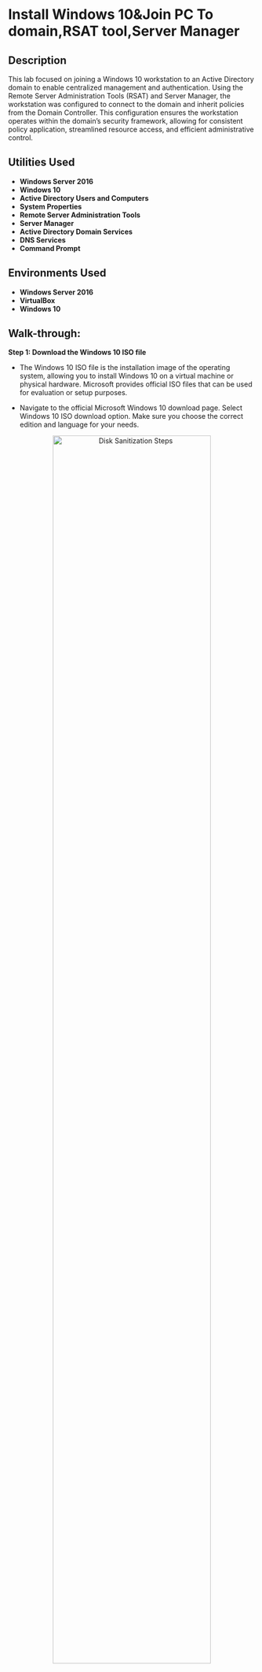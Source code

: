 <h1>Install Windows 10&Join PC To domain,RSAT tool,Server Manager</h1>

 

<h2>Description</h2>
This lab focused on joining a Windows 10 workstation to an Active Directory domain to enable centralized management and authentication. Using the Remote Server Administration Tools (RSAT) and Server Manager, the workstation was configured to connect to the domain and inherit policies from the Domain Controller. This configuration ensures the workstation operates within the domain’s security framework, allowing for consistent policy application, streamlined resource access, and efficient administrative control.
<br />


<h2>Utilities Used</h2>

- <b>Windows Server 2016</b> 
- <b>Windows 10</b>
- <b>Active Directory Users and Computers</b>
- <b>System Properties</b>
- <b>Remote Server Administration Tools</b>
- <b>Server Manager</b>
- <b>Active Directory Domain Services</b>
- <b>DNS Services</b>
- <b>Command Prompt</b>

<h2>Environments Used </h2>

- <b>Windows Server 2016</b> 
- <b>VirtualBox</b>
- <b>Windows 10</b>
<h2>Walk-through:</h2>

<b>Step 1: Download the Windows 10 ISO file</b>

- The Windows 10 ISO file is the installation image of the operating system, allowing you to install Windows 10 on a virtual machine or physical hardware. Microsoft provides official ISO files that can be used for evaluation or setup purposes.

- Navigate to the official Microsoft Windows 10 download page. Select Windows 10 ISO download option.
Make sure you choose the correct edition and language for your needs.
<p align="center">
<img src="https://i.imgur.com/FRJtfom.png" height="80%" width="80%" alt="Disk Sanitization Steps"/>
<p align="center">
 
 
  <br/>

<b>Step 2: Create a new virtual machine and plug in the Windows 10 ISO file </b>
- After downloading VirtualBox, open up the application and you should see the same window as the one directly below.
- Click on “New” to add our Windows 10 image.
 <p align="center">
<img src="https://i.imgur.com/EMGzVr5.png" width="80%" alt="Disk Sanitization Steps"/>
<p align="center">

- For the name of the VM, enter “RRWindows10Lab”. Leave the default folder as is.
- For the “ISO image” find the location in which you downloads was saved and select the download file for the Windows 2016 server.
- Click “Continue”
<p align="center">
<img src="https://i.imgur.com/YgfUCh2.png" width="80%" alt="Disk Sanitization Steps"/>
<p align="center">

 - Use the recommended amount of RAM if your device has enough memory space for you to do so. 
<p align="center">
<img src="https://i.imgur.com/pdt64zS.png" width="80%" alt="Disk Sanitization Steps"/>
<p align="center">
 
 - Click "Create"
<p align="center">
<img src="https://i.imgur.com/AmZwxUz.png" width="80%" alt="Disk Sanitization Steps"/>
<p align="center">
 
 - Click "Continue"
<p align="center">
<img src="https://i.imgur.com/eNFUuCs.png" width="80%" alt="Disk Sanitization Steps"/>
<p align="center">

 - Click "Continue"
<p align="center">
<img src="https://i.imgur.com/eilxG2z.png" width="80%" alt="Disk Sanitization Steps"/>
<p align="center">

 - Click "Continue"
<p align="center">
<img src="https://i.imgur.com/woEsv09.png" width="80%" alt="Disk Sanitization Steps"/>
<p align="center">
 <br/>

<b>Step 3: Let’s start things up and setup Windows </b>

- Select "RRWindows10Lab" and click “Start”. 
<p align="center">
<img src="https://i.imgur.com/9vpr7wt.png" height="80%" width="80%" alt="Disk Sanitization Steps"/><p align="center">
<p align="center">

- After clicking “Start”. A window comes up in order to select the file in which operating system you want to choose from. Choose the Windows 10 ISO file we have downloaded for this project and click "Start".
<p align="center">
<img src="https://i.imgur.com/kpAqzY6.png" height="80%" width="80%" alt="Disk Sanitization Steps"/><p align="center">
<p align="center">

- When the VM starts up you will see the Windows 10 installation window. If you are doing this project and you live outside the United States, choose the appropriate location settings for you.
- Click “Next”
<p align="center">
<img src="https://i.imgur.com/savMVgT.png" height="80%" width="80%" alt="Disk Sanitization Steps"/><p align="center">
<p align="center">

- Click “Install” then on the next screen, click "I don't have a product key".
<p align="center">
<img src="https://i.imgur.com/ahC0Phm.png" height="80%" width="80%" alt="Disk Sanitization Steps"/><p align="center">
<p align="center">

- Next, select “Windows 10 Pro” when asked which operating system you want to install, then click "Next".
<p align="center">
<img src="https://i.imgur.com/F1WWMDZ.png" height="80%" width="80%" alt="Disk Sanitization Steps"/><p align="center">
<p align="center">

- Accept the terms and agreements and click “Next”
<p align="center">
<img src="https://i.imgur.com/PIjpaDY.png" height="80%" width="80%" alt="Disk Sanitization Steps"/><p align="center">
<p align="center">

<p align="center">
 [The Windows OS installation will take up approximately 10GB. If you are getting a message in regards to the required space then you will have to start the lab all over again and increase the virtual hard drive space so that the installation can properly take place.]
<p align="center">

- On the next window, click on “Custom: Install Windows only (advanced)”
<p align="center">
<img src="https://i.imgur.com/lRj6lzI.png" height="80%" width="80%" alt="Disk Sanitization Steps"/><p align="center">
<p align="center">

- Then, Click “Next” and the installation will take place.
<p align="center">
<img src="https://i.imgur.com/z4FMEHY.png" height="80%" width="80%" alt="Disk Sanitization Steps"/><p align="center">
<p align="center">
<p align="center">
<img src="https://i.imgur.com/WvxrlTG.png" height="80%" width="80%" alt="Disk Sanitization Steps"/><p align="center">
<p align="center">

<b>Step 4: Lets create a static IP on our Server 2016 VM </b>

- While the installation is taking place, we will create a static IP on the Server 2016 VM so we have one constant IP address for the lab environment.
- Log into your Server 2016 WM.
- Once logged in, type in "Control Panel" in the Windows search bar and open it.
<p align="center">
<img src="https://i.imgur.com/WSjEwuX.png" height="80%" width="80%" alt="Disk Sanitization Steps"/><p align="center">
<p align="center">

- Click on "view network status and tasks" under the Network and Internet section.
<p align="center">
<img src="https://i.imgur.com/FvlrUlN.png" height="80%" width="80%" alt="Disk Sanitization Steps"/><p align="center">
<p align="center">

- Click on "Change adapter settings" on the left-hand side of the window.
<p align="center">
<img src="https://i.imgur.com/CCsLkpP.png" height="80%" width="80%" alt="Disk Sanitization Steps"/><p align="center">
<p align="center">

- Click on "Ethernet".
- Then, click on "Properties" on the pop-up window.
<p align="center">
<img src="https://i.imgur.com/0oBykIW.png" height="80%" width="80%" alt="Disk Sanitization Steps"/><p align="center">
<p align="center">

- On the Ethernet Properties window, double-click on "Internet Protocol Version 4 (TCP/IPv4).
- Next, on the Internet Protocol Version 4 (TCP/IPv4) properties window, select the "Use the following IP address:" option.
- For the IP address, type in "10.1.10.2", click in the Subnet Mask section then the Subnet Mask will then fill itself out with "255.0.0.0" automatically. For the Default Gateway, we will type in "10.1.10.1"
- Finally, leave the Use the following DNS server addresses:" option selected. In the "Preferred DNS server:" section we will type in "10.1.10.2". For the "Alternate DNS Server:" we will type in "10.1.10.1".
- Click "OK" on all pop-up windows.
<p align="center">
<img src="https://i.imgur.com/oWDustZ.png" height="80%" width="80%" alt="Disk Sanitization Steps"/><p align="center">
<p align="center">

- At the top of the VM screen, click on "Devices", hover over Network to the click on "Network settings".
<p align="center">
<img src="https://i.imgur.com/2RemRYN.png" height="80%" width="80%" alt="Disk Sanitization Steps"/><p align="center">
<p align="center">

- Click on the "Attached to:" drop-down box and switch it from "NAT" to "Host-only Adapter"
- Click "OK"
<p align="center">
<img src="https://i.imgur.com/MiHAWf2.png" height="80%" width="80%" alt="Disk Sanitization Steps"/><p align="center">
<p align="center">

Now, we have created our static IP for our labbing environment and do not have to worry about the IP address changing on us until we do it manually.

- Once installed, it'll ask you to select which country you reside in, for myself I will choose United States.
- Click "Yes"
<p align="center">
<img src="https://i.imgur.com/tUqsrlr.png" height="80%" width="80%" alt="Disk Sanitization Steps"/><p align="center">
<p align="center">

- Then it'll ask if you want to add another keyboard layout, I will continue with US but do what works best for you.
- Click "Yes"
<p align="center">
<img src="https://i.imgur.com/B7vx0nR.png" height="80%" width="80%" alt="Disk Sanitization Steps"/><p align="center">
<p align="center">

- Select "Set up for personal use" when you arrive on the window where you are asked how you would like to set up Virtual Machine.
- Click "Next"
<p align="center">
<img src="https://i.imgur.com/0VoJSat.png" height="80%" width="80%" alt="Disk Sanitization Steps"/><p align="center">
<p align="center">

- On the next window, guide your cursor to the bottome left of the screen and click "Offline account".
<p align="center">
<img src="https://i.imgur.com/sSPphms.png" height="80%" width="80%" alt="Disk Sanitization Steps"/><p align="center">
<p align="center">

- At the bottom left of the window, click on "Limited experience".
<p align="center">
<img src="https://i.imgur.com/EZ9as7n.png" height="80%" width="80%" alt="Disk Sanitization Steps"/><p align="center">
<p align="center">

- For the account name, type in "User". This account will adminstrator capabilites.
<p align="center">
<img src="https://i.imgur.com/ioPy2Bn.png" height="80%" width="80%" alt="Disk Sanitization Steps"/><p align="center">
<p align="center">

- For the password, make it something that you will remember, in my case I am making the password "Password123!". If you decide to use a different password, make sure you save the password on a clipboard/notes because you will be working out of this lab throughout the project series.
- Hit "Next"
<p align="center">
<img src="https://i.imgur.com/EGNkZnm.png" height="80%" width="80%" alt="Disk Sanitization Steps"/><p align="center">
<p align="center">
Finally, the Windows OS will take a few minutes to finish the installation and once that is done you will be able to use Windows 10!
<br/>
 
 <b>Step 4: Create a password for the User</b>

- When finally logged on, click on "File Explorer' at the bottom of the screen on the Task Bar.
<p align="center">
<img src="https://i.imgur.com/h2v4mnv.png" height="80%" width="80%" alt="Disk Sanitization Steps"/><p align="center">
<p align="center">

- After opening File Explorer, go to the left-hand side and right-click "This PC" and click on "Manage".
<p align="center">
<img src="https://i.imgur.com/K9keZfI.png" height="80%" width="80%" alt="Disk Sanitization Steps"/><p align="center">
<p align="center">

<br/>

- Under the Computer Management window that we just opened, guide your cursor to the left-hand side and click the dropdown box next to "Local Users and Groups".
- Click on "Users".
- Then, right-click on administrators and you want to click on "Properties".
<p align="center">
<img src="https://i.imgur.com/qOfcXPB.png" height="80%" width="80%" alt="Disk Sanitization Steps"/><p align="center">
<p align="center">

- Next, we will uncheck the box for "Account is disabled".
- Keep the "Password never expires" checked.
- Then click on "Apply".
<p align="center">
<img src="https://i.imgur.com/e8LVumI.png" height="80%" width="80%" alt="Disk Sanitization Steps"/><p align="center">
<p align="center">

- Back on the Computer Management window, right-click on administrator again except this time we will be clicking on "Set Password".
<p align="center">
<img src="https://i.imgur.com/UD5w5AN.png" height="80%" width="80%" alt="Disk Sanitization Steps"/><p align="center">
<p align="center">

- Click on "Proceed".
<p align="center">
<img src="https://i.imgur.com/V7wBq6t.png" height="80%" width="80%" alt="Disk Sanitization Steps"/><p align="center">
<p align="center">

- In the "New password" box, we will use the same password, Password123!" we used for the "User" account which we are currenly on.
- Press on "OK"
- Press "OK" again to set the password.
<p align="center">
<img src="https://i.imgur.com/5R7RTS2.png" height="80%" width="80%" alt="Disk Sanitization Steps"/><p align="center">
<p align="center">
<br/>
 
- Close out of all windows and go to the bottom left corner of the screen and right-click the Windows Start button.
- Hover over "shut down or sign out" and click on "Sign out"
<p align="center">
<img src="https://i.imgur.com/zLmxz50.png" height="80%" width="80%" alt="Disk Sanitization Steps"/><p align="center">
<p align="center">
<br/>

- Now, we want to log into the Administrator account using the password we have set for it which is "Password123!".
<p align="center">
<img src="https://i.imgur.com/kNaai9c.png" height="80%" width="80%" alt="Disk Sanitization Steps"/><p align="center">
<p align="center">
<br/>

- Go to the left-hand side and right-click "This PC" and click on "Manage".
<p align="center">
<img src="https://i.imgur.com/q967Go0.png" height="80%" width="80%" alt="Disk Sanitization Steps"/><p align="center">
<p align="center">
<br/>

- Guide your cursor to the left-hand side and click the dropdown box next to "Local Users and Groups".
- Click on "Users".
- Then, right-click on Users and you want to click on "Delete".
<p align="center">
<img src="https://i.imgur.com/8KCCfJW.png" height="80%" width="80%" alt="Disk Sanitization Steps"/><p align="center">
<p align="center">
<br/>

- When a window pops up asking if you are sure you want to delete the "User" account, click "Yes".
<p align="center">
<img src="https://i.imgur.com/8KCCfJW.png" height="80%" width="80%" alt="Disk Sanitization Steps"/><p align="center">
<p align="center">
<br/>

- Another window will come up letting you know you are about to delete an administrator account and to make sure you have another one set up before deleting, which we do, so will click on "OK".
[Now, there is only one administrator account on the Windows10Lab VM, named "Administrator]
<p align="center">
<img src="https://i.imgur.com/vajwLqi.png" height="80%" width="80%" alt="Disk Sanitization Steps"/><p align="center">
<p align="center">
<br/>

<p align="center">
[Now, there is only one administrator account on the Windows10Lab VM, named "Administrator"]
<p align="center">
 <br/>
 
<b>Step 5: Review</b>

- On the home screen search bar, type in programs.
- Click on "Add and removes programs" at the top of the panel
<p align="center">
<img src="https://i.imgur.com/QIctx37.png" height="80%" width="80%" alt="Disk Sanitization Steps"/><p align="center">
<p align="center">
<br/>

- Under the "Apps & features" section, click on "Optional features".
<p align="center">
<img src="https://i.imgur.com/2ojeb5J.png" height="80%" width="80%" alt="Disk Sanitization Steps"/><p align="center">
<p align="center">
<br/>

- Click the first option on the settings window, "Add a feature".
<p align="center">
<img src="https://i.imgur.com/R7lP1Yt.png" height="80%" width="80%" alt="Disk Sanitization Steps"/><p align="center">
<p align="center">
<br/>

- While on the Add a features window, check the box on ALL of the features I have pictures below.
- Once that is done, click on "Install".
<p align="center">
<img src="https://i.imgur.com/0Qpv5qO.png" width="80%" alt="Disk Sanitization Steps"/>
<img src="https://i.imgur.com/5ZFwLgt.png" width="80%" alt="Disk Sanitization Steps"/>
<img src="https://i.imgur.com/H21ajDf.png" width="80%" alt="Disk Sanitization Steps"/>
<img src="https://i.imgur.com/aU4zsXR.png" width="80%" alt="Disk Sanitization Steps"/>
<p align="center">
<br/>

- Once installed we want to restart our computer so our new features work properly.
- Right-click the start button on the Windows 10 homescreen.
- Hover over to "Shut down or sign out" and click on "Restart".
<p align="center">
<img src="https://i.imgur.com/3qVdMlq.png" height="80%" width="80%" alt="Disk Sanitization Steps"/><p align="center">
<p align="center">
<br/>
 
<b>Step 6: Add our Windows 10 VM to our Domain</b>

- Once the features are downloaded, log back into Administrator on the Windows 10 VM. While loggin in, we will also be opening our Server 2016 VM and logging in the Administrator on that VM.
- We will need the IP address of our domain so we can add our Windows 10 account to the domain. Earlier, we created an static IP address for the domain to "10.1.10.2" but if you happen to not being able to recall that, then you can open up the command script and type in "ipconfig" and press enter.
<p align="center">
<img src="https://i.imgur.com/hmTcWGW.png" height="80%" width="80%" alt="Disk Sanitization Steps"/>
<p align="center">

- Next we will rename our Windows 10 computer to "Desktop1". Go to "File Explorer" at the bottom of the home screen at the task bar.
 <p align="center">
<img src="https://i.imgur.com/wKzueiy.png" height="80%" width="80%" alt="Disk Sanitization Steps"/>
 <p align="center">
<br/>

- Then, guide your cursor over to left panel of the window to "This PC" and click on "Properties".
<p align="center">
<img src="https://i.imgur.com/LECDpvZ.png" height="80%" width="80%" alt="Disk Sanitization Steps"/>
<p align="center">
<br/>

- Click on "Rename this PC" on the "About" page about your computer.
<p align="center">
<img src="https://i.imgur.com/HXrDCwZ.png" height="80%" width="80%" alt="Disk Sanitization Steps"/>
<p align="center">
<br/>

- Under where it states the current name of the PC, there is a box to type in the new name we want for the PC, we will be doing "Desktop1". 
<p align="center">
<img src="https://i.imgur.com/wekmJdb.png" height="80%" width="80%" alt="Disk Sanitization Steps"/>
<p align="center">
<br/>

<p align="center">
After following these steps, it will ask you to restart the PC in order to apply the name change we just did. After done restarting, your PC should officially be renamed "Desktop1"!

If you were to try to ping the domain with our Windows 10 PC, it would be unable to do so. So first what we will have to do is create a static IP address for our Windows 10 PC.

- After the PC restarts, type in "Control Panel" in the Windows search bar and open it.
<p align="center">
<img src="https://i.imgur.com/WSjEwuX.png" height="80%" width="80%" alt="Disk Sanitization Steps"/><p align="center">
<p align="center">

- Click on "view network status and tasks" under the Network and Internet section.
<p align="center">
<img src="https://i.imgur.com/FvlrUlN.png" height="80%" width="80%" alt="Disk Sanitization Steps"/><p align="center">
<p align="center">

- Click on "Change adapter settings" on the left-hand side of the window.
<p align="center">
<img src="https://i.imgur.com/CCsLkpP.png" height="80%" width="80%" alt="Disk Sanitization Steps"/><p align="center">
<p align="center">

- Click on "Ethernet".
- Then, click on "Properties" on the pop-up window.
<p align="center">
<img src="https://i.imgur.com/0oBykIW.png" height="80%" width="80%" alt="Disk Sanitization Steps"/><p align="center">
<p align="center">

- On the Ethernet Properties window, double-click on "Internet Protocol Version 4 (TCP/IPv4).
- Next, on the Internet Protocol Version 4 (TCP/IPv4) properties window, select the "Use the following IP address:" option.
- For the IP address, type in "10.1.10.3", click in the Subnet Mask section then the Subnet Mask will then fill itself out with "255.0.0.0" automatically. For the Default Gateway, we will type in "10.1.10.1"
- Finally, leave the Use the following DNS server addresses:" option selected. In the "Preferred DNS server:" section we will type in "10.1.10.2". For the "Alternate DNS Server:" we will type in "10.1.10.1".
- Click "OK" on all pop-up windows.
<p align="center">
<img src="https://i.imgur.com/eJ8PPw4.png" height="80%" width="80%" alt="Disk Sanitization Steps"/><p align="center">
<p align="center">
<br/>

<p align="center">
Still, we will not be able to ping our domain so there will be a few more steps to accomplish that task.
<br/>
 
- At the top of the VM screen, click on "Devices", hover over Network to the click on "Network settings".
<p align="center">
<img src="https://i.imgur.com/ikX6fm6.png" height="80%" width="80%" alt="Disk Sanitization Steps"/><p align="center">
<p align="center">

- Click on the "Attached to:" drop-down box and switch it from "NAT" to "Host-only Adapter"
- Click "OK"
<p align="center">
<img src="https://i.imgur.com/vSfRzuw.png" height="80%" width="80%" alt="Disk Sanitization Steps"/><p align="center">
<p align="center">

- Now we want to go back into "File explorer", right-click on "This PC" and click on "Properties" to go into the System Properties window.
- Click the "Change..." button that is right under the "Network ID" button
<p align="center">
<img src="https://i.imgur.com/YiQAItA.png" height="80%" width="80%" alt="Disk Sanitization Steps"/><p align="center">
<p align="center">
<br/>

- Under the "Member of" section, and click on the Domain bubble option so that it is filled in.
- In the textbox, we will type in the domain name which is "RicardoRivas.local".
- Click "OK"
<p align="center">
<img src="https://i.imgur.com/muDrY9Y.png" height="80%" width="80%" alt="Disk Sanitization Steps"/><p align="center">
<p align="center">
<br/>


<b>Step 7: Test Command on the Command line</b>

- There may come a time when you will have to use the command line to verify a user’s account and Important metadata about the server.
- In the search bar on the home screen, type in "command" to open up the command prompt.
 <p align="center">
<img src="https://i.imgur.com/A1Wvm6i.png" height="80%" width="80%" alt="Disk Sanitization Steps"/>

- On the command line enter the following: "ipconfig /all"
- Press Enter to run the command

<p align="center">
<img src="https://i.imgur.com/N2Orifw.png" height="80%" width="80%" alt="Disk Sanitization Steps"/>

- The following command "net user helpdesk /domain" will bring up more data in regards to the users in the active directory. Using this command line will bring our helpdesk user account and see info in regards to it.
- This command is extremely useful to quickly get information in regards to a user’s account info and what things they have access to.

 <p align="center">
<img src="https://i.imgur.com/oN04STA.png" height="80%" width="80%" alt="Disk Sanitization Steps"/>

<p align="center">
<b>Finally, an Active Directory User account has been created and special privileges were assigned to it to be able to perform certain tasks and being apart of various organizations.</b>
